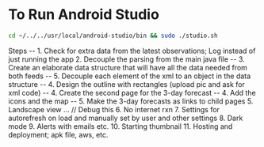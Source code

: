 # To Run Android Studio

```bash
cd ~/../../usr/local/android-studio/bin && sudo ./studio.sh
```

Steps
-- 1. Check for extra data from the latest observations; Log instead of just running the app
2. Decouple the parsing from the main java file
-- 3. Create an elaborate data structure that will have all the data needed from both feeds
-- 5. Decouple each element of the xml to an object in the data structure
-- 4. Design the outline with rectangles (upload pic and ask for xml code)
-- 4. Create the second page for the 3-day forecast
-- 4. Add the icons and the map
-- 5. Make the 3-day forecasts as links to child pages
5. Landscape view ... // Debug this
6. No internet rxn
7. Settings for autorefresh on load and manually set by user and  other settings
8. Dark mode
9. Alerts with emails etc.
10. Starting thumbnail
11. Hosting and deployment; apk file, aws, etc.
